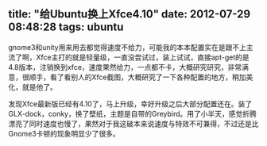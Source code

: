 title: "给Ubuntu换上Xfce4.10"
date: 2012-07-29 08:48:28
tags: ubuntu
---

gnome3和unity用来用去都觉得速度不给力，可能我的本本配置实在是跟不上主流了啊，Xfce主打的就是轻量级，一直没尝试过，装上试试，直接apt-get的是4.8版本，注销换到xfce，速度果然给力，一点都不卡，大概研究研究，非常满意，很顺手，看了看别人的Xfce截图，大概研究了一下各种配置的地方，稍加美化，就是他了。
 
发现Xfce最新版已经有4.10了，马上升级，幸好升级之后大部分配置还在。装了GLX-dock，conky，换了壁纸，主题是自带的Greybird。用了小半天，感觉折腾漂亮了同时速度也慢了，果然对于我这破本来说速度与特效不可兼得，不过还是比Gnome3卡顿的现象明显少了很多。
